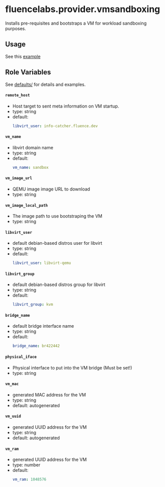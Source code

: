 # fluencelabs.provider.vmsandboxing

Installs pre-requisites and bootstraps a VM for workload sandboxing purposes.

## Usage

See this [example](https://github.com/fluencelabs/ansible/blob/main/example/)

## Role Variables

See [defaults/](https://github.com/fluencelabs/ansible/blob/main/roles/vmsandboxing/defaults) for details and examples.

#### `remote_host`

- Host target to sent meta information on VM startup.
- type: string
- default:
  ```yml
  libvirt_user: info-catcher.fluence.dev
  ```

#### `vm_name`

- libvirt domain name
- type: string
- default:
  ```yml
  vm_name: sandbox
  ```

#### `vm_image_url`

- QEMU image image URL to download
- type: string

#### `vm_image_local_path`

- The image path to use bootstraping the VM
- type: string

#### `libvirt_user`

- default debian-based distros user for libvirt
- type: string
- default:
    ```yml
    libvirt_user: libvirt-qemu
    ```

#### `libvirt_group`

- default debian-based distros group for libvirt
- type: string
- default:
    ```yml
    libvirt_group: kvm
    ```

#### `bridge_name`

- default bridge interface name
- type: string
- default:
    ```yml
    bridge_name: br422442
    ```

#### `physical_iface`

- Physical interface to put into the VM bridge (Must be set!)
- type: string

#### `vm_mac`

- generated MAC address for the VM 
- type: string
- default: autogenerated

#### `vm_uuid`

- generated UUID address for the VM 
- type: string
- default: autogenerated

#### `vm_ram`

- generated UUID address for the VM 
- type: number
- default:
    ```yml
    vm_ram: 1048576
    ```



